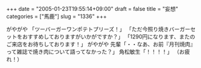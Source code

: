 +++
date = "2005-01-23T19:55:14+09:00"
draft = false
title = "妄想"
categories = ["馬鹿"]
slug = "1336"
+++

がやがや
「ツーバーガーワンポテトプリーズ！」
「ただ今照り焼きバーガーセットをおすすめしておりますがいかがですか？」
「1290円になります、またのご来店をお待ちしております！」
がやがや
先輩「・・なあ、お前『月刊焼肉』って雑誌で焼き肉について語ってなかった？」
角松敏生「！！！！」
（お疲れ！）
